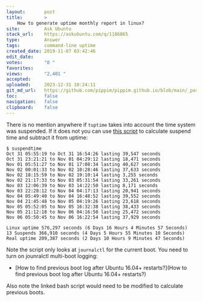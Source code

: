 ```yaml
---
layout:       post
title:        >
    How to generate uptime monthly report in linux?
site:         Ask Ubuntu
stack_url:    https://askubuntu.com/q/1186865
type:         Answer
tags:         command-line uptime
created_date: 2019-11-07 03:42:46
edit_date:    
votes:        "0 "
favorites:    
views:        "2,401 "
accepted:     
uploaded:     2023-12-31 10:24:11
git_md_url:   https://github.com/pippim/pippim.github.io/blob/main/_posts/2019/2019-11-07-How-to-generate-uptime-monthly-report-in-linux_.md
toc:          false
navigation:   false
clipboard:    false
---
```


There is no mention anywhere if `tuptime` takes into account the time system was suspended. If it does not you can use [this script][1] to calculate suspend time and subtract it from uptime:

``` 
$ suspendtime
Oct 31 05:55:19 to Oct 31 16:54:26 lasting 39,547 seconds
Oct 31 23:21:21 to Nov 01 04:29:12 lasting 18,471 seconds
Nov 01 05:51:27 to Nov 01 17:08:34 lasting 40,627 seconds
Nov 02 00:01:33 to Nov 02 10:28:46 lasting 37,633 seconds
Nov 02 18:15:59 to Nov 02 19:10:14 lasting 3,255 seconds
Nov 02 21:17:33 to Nov 03 05:31:54 lasting 33,261 seconds
Nov 03 12:06:39 to Nov 03 14:22:50 lasting 8,171 seconds
Nov 03 22:28:12 to Nov 04 04:17:13 lasting 20,941 seconds
Nov 04 05:49:40 to Nov 04 16:48:52 lasting 39,552 seconds
Nov 04 21:45:48 to Nov 05 04:19:26 lasting 23,618 seconds
Nov 05 05:52:05 to Nov 05 16:32:38 lasting 38,433 seconds
Nov 05 21:12:18 to Nov 06 04:16:50 lasting 25,472 seconds
Nov 06 05:50:45 to Nov 06 16:22:54 lasting 37,929 seconds

Linux uptime 576,297 seconds (6 Days 16 Hours 4 Minutes 57 Seconds)
13 Suspends 366,910 seconds (4 Days 5 Hours 55 Minutes 10 Seconds)
Real uptime 209,387 seconds (2 Days 10 Hours 9 Minutes 47 Seconds)
```

Note the script only looks at `journalctl` for the current boot. You need to turn on  jounralctl multi-boot logging:

- [How to find previous boot log after Ubuntu 16.04+ restarts?](How to find previous boot log after Ubuntu 16.04+ restarts?)

Also note the linked bash script would need to be modified to calculate previous boots.

  [1]: https://askubuntu.com/a/1186845/307523
